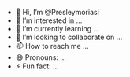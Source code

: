 - 👋 Hi, I’m @Presleymoriasi
- 👀 I’m interested in ...
- 🌱 I’m currently learning ...
- 💞️ I’m looking to collaborate on ...
- 📫 How to reach me ...
- 😄 Pronouns: ...
- ⚡ Fun fact: ...

<!---
Presleymoriasi/Presleymoriasi is a ✨ special ✨ repository because its `README.md` (this file) appears on your GitHub profile.
You can click the Preview link to take a look at your changes.
--->
